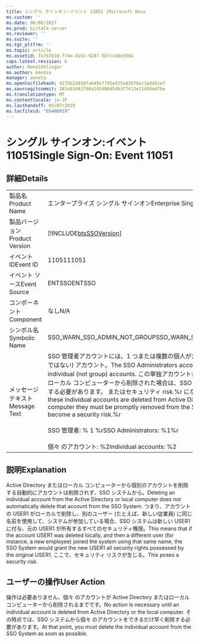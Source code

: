 ```yaml
---
title: シングル サインオン:イベント 11051 |Microsoft Docs
ms.custom: ''
ms.date: 06/08/2017
ms.prod: biztalk-server
ms.reviewer: ''
ms.suite: ''
ms.tgt_pltfrm: ''
ms.topic: article
ms.assetid: fe767818-f74e-415c-9287-5b7cc46e358a
caps.latest.revision: 6
author: MandiOhlinger
ms.author: mandia
manager: anneta
ms.openlocfilehash: 4375b2a018fa649ef795e425e83078ac3add5cef
ms.sourcegitcommit: 381e83d43796a345488d54b3f7413e11d56ad7be
ms.translationtype: MT
ms.contentlocale: ja-JP
ms.lasthandoff: 05/07/2019
ms.locfileid: "65400919"
---
```

# <a name="single-sign-on-event-11051"></a><span data-ttu-id="c2761-102">シングル サインオン:イベント 11051</span><span class="sxs-lookup"><span data-stu-id="c2761-102">Single Sign-On: Event 11051</span></span>
## <a name="details"></a><span data-ttu-id="c2761-103">詳細</span><span class="sxs-lookup"><span data-stu-id="c2761-103">Details</span></span>  
  
|                 |                                                                                                                                                                                                                                                                                                                                              |
|-----------------|----------------------------------------------------------------------------------------------------------------------------------------------------------------------------------------------------------------------------------------------------------------------------------------------------------------------------------------------|
|  <span data-ttu-id="c2761-104">製品名</span><span class="sxs-lookup"><span data-stu-id="c2761-104">Product Name</span></span>   |                                                                                                                                                          <span data-ttu-id="c2761-105">エンタープライズ シングル サインオン</span><span class="sxs-lookup"><span data-stu-id="c2761-105">Enterprise Single Sign-On</span></span>                                                                                                                                                           |
| <span data-ttu-id="c2761-106">製品バージョン</span><span class="sxs-lookup"><span data-stu-id="c2761-106">Product Version</span></span> |                                                                                                                                          [!INCLUDE[btsSSOVersion](../includes/btsssoversion-md.md)]                                                                                                                                          |
|    <span data-ttu-id="c2761-107">イベント ID</span><span class="sxs-lookup"><span data-stu-id="c2761-107">Event ID</span></span>     |                                                                                                                                                                    <span data-ttu-id="c2761-108">11051</span><span class="sxs-lookup"><span data-stu-id="c2761-108">11051</span></span>                                                                                                                                                                     |
|  <span data-ttu-id="c2761-109">イベント ソース</span><span class="sxs-lookup"><span data-stu-id="c2761-109">Event Source</span></span>   |                                                                                                                                                                    <span data-ttu-id="c2761-110">ENTSSO</span><span class="sxs-lookup"><span data-stu-id="c2761-110">ENTSSO</span></span>                                                                                                                                                                    |
|    <span data-ttu-id="c2761-111">コンポーネント</span><span class="sxs-lookup"><span data-stu-id="c2761-111">Component</span></span>    |                                                                                                                                                                     <span data-ttu-id="c2761-112">なし</span><span class="sxs-lookup"><span data-stu-id="c2761-112">N/A</span></span>                                                                                                                                                                      |
|  <span data-ttu-id="c2761-113">シンボル名</span><span class="sxs-lookup"><span data-stu-id="c2761-113">Symbolic Name</span></span>  |                                                                                                                                                         <span data-ttu-id="c2761-114">SSO_WARN_SSO_ADMIN_NOT_GROUP</span><span class="sxs-lookup"><span data-stu-id="c2761-114">SSO_WARN_SSO_ADMIN_NOT_GROUP</span></span>                                                                                                                                                         |
|  <span data-ttu-id="c2761-115">メッセージ テキスト</span><span class="sxs-lookup"><span data-stu-id="c2761-115">Message Text</span></span>   | <span data-ttu-id="c2761-116">SSO 管理者アカウントには、1 つまたは複数の個人が含まれています (グループではない) アカウント。</span><span class="sxs-lookup"><span data-stu-id="c2761-116">The SSO Administrators account contains one or more individual (not group) accounts.</span></span> <span data-ttu-id="c2761-117">この単独アカウントが Active Directory またはローカル コンピューターから削除された場合は、SSO システムからすぐに削除する必要があります。 またはセキュリティ risk.%r になる可能性があります。</span><span class="sxs-lookup"><span data-stu-id="c2761-117">If these individual accounts are deleted from Active Directory or the local computer they must be promptly removed from the SSO system or they could become a security risk.%r</span></span><br /><br /> <span data-ttu-id="c2761-118">SSO 管理者: % 1 %r</span><span class="sxs-lookup"><span data-stu-id="c2761-118">SSO Administrators: %1%r</span></span><br /><br /> <span data-ttu-id="c2761-119">個々 のアカウント: %2</span><span class="sxs-lookup"><span data-stu-id="c2761-119">Individual accounts: %2</span></span> |
  
## <a name="explanation"></a><span data-ttu-id="c2761-120">説明</span><span class="sxs-lookup"><span data-stu-id="c2761-120">Explanation</span></span>  
 <span data-ttu-id="c2761-121">Active Directory またはローカル コンピューターから個別のアカウントを削除する自動的にアカウントは削除されず、SSO システムから。</span><span class="sxs-lookup"><span data-stu-id="c2761-121">Deleting an individual account from the Active Directory or local computer does not automatically delete that account from the SSO System.</span></span> <span data-ttu-id="c2761-122">つまり、アカウントの USER1 がローカルで削除し、別のユーザー (たとえば、新しい従業員) に同じ名前を使用して、システムが参加している場合、SSO システムは新しい USER1 に付与、元の USER1 が所有するすべてのセキュリティ権限。</span><span class="sxs-lookup"><span data-stu-id="c2761-122">This means that if the account USER1 was deleted locally, and then a different user (for instance, a new employee) joined the system using that same name, the SSO System would grant the new USER1 all security rights possessed by the original USER1.</span></span> <span data-ttu-id="c2761-123">ここで、セキュリティ リスクが生じる。</span><span class="sxs-lookup"><span data-stu-id="c2761-123">This poses a security risk.</span></span>  
  
## <a name="user-action"></a><span data-ttu-id="c2761-124">ユーザーの操作</span><span class="sxs-lookup"><span data-stu-id="c2761-124">User Action</span></span>  
 <span data-ttu-id="c2761-125">操作は必要ありません、個々 のアカウントが Active Directory またはローカル コンピューターから削除されるまでです。</span><span class="sxs-lookup"><span data-stu-id="c2761-125">No action is necessary until an individual account is deleted from Active Directory or the local computer.</span></span> <span data-ttu-id="c2761-126">その時点では、SSO システムから個々 のアカウントをできるだけ早く削除する必要があります。</span><span class="sxs-lookup"><span data-stu-id="c2761-126">At that point, you must delete the individual account from the SSO System as soon as possible.</span></span>